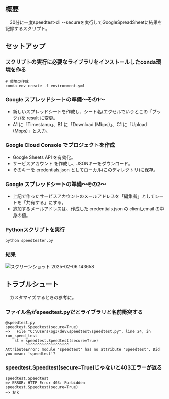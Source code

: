 ## 概要
　30分に一度speedtest-cli --secureを実行してGoogleSpreadSheetに結果を記録するスクリプト。
## セットアップ
### スクリプトの実行に必要なライブラリをインストールしたconda環境を作る
```
# 環境の作成
conda env create -f environment.yml
```
### Google スプレッドシートの準備～その1～
- 新しいスプレッドシートを作成し、シート名(エクセルでいうとこの「ブック」)を result に変更。
- A1 に「Timestamp」、B1 に「Download (Mbps)」、C1 に「Upload (Mbps)」と入力。
### Google Cloud Console でプロジェクトを作成
- Google Sheets API を有効化。
- サービスアカウント を作成し、JSONキーをダウンロード。
- そのキーを credentials.json としてローカル(このディレクトリ)に保存。
### Google スプレッドシートの準備～その2～
- 上記で作ったサービスアカウントのメールアドレスを「編集者」としてシートを「共有する」にする。
- 追加するメールアドレスは、作成した credentials.json の client_email の中身の値。
### Pythonスクリプトを実行
```bash
python speedtester.py
```
### 結果
![スクリーンショット 2025-02-06 143658](https://github.com/user-attachments/assets/e791796e-479b-4366-837b-c07d36721694)
## トラブルシュート
　カスタマイズするときの参考に。
### ファイル名がspeedtest.pyだとライブラリと名前衝突する
```
@speedtest.py
speedtest.Speedtest(secure=True)
=>   File "C:\Users\og3\dev\speedtest\speedtest.py", line 24, in run_speed_test
    st = speedtest.Speedtest(secure=True)
         ^^^^^^^^^^^^^^^^^^^
AttributeError: module 'speedtest' has no attribute 'Speedtest'. Did you mean: 'speedtest'?
```
### speedtest.Speedtest(secure=True)じゃないと403エラーが返る
```
speedtest.Speedtest
=> ERROR: HTTP Error 403: Forbidden
speedtest.Speedtest(secure=True)
=> おｋ
```
